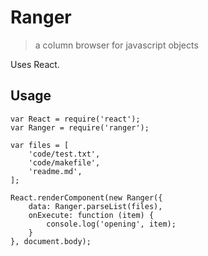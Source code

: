 # Ranger

> a column browser for javascript objects

Uses React.

## Usage

```javscript
var React = require('react');
var Ranger = require('ranger');

var files = [
    'code/test.txt',
    'code/makefile',
    'readme.md',
];

React.renderComponent(new Ranger({
    data: Ranger.parseList(files),
    onExecute: function (item) {
        console.log('opening', item);
    }
}, document.body);
```
